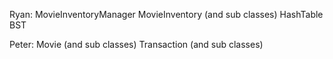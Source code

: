 Ryan:
MovieInventoryManager
MovieInventory (and sub classes)
HashTable
BST

Peter:
Movie (and sub classes)
Transaction (and sub classes)